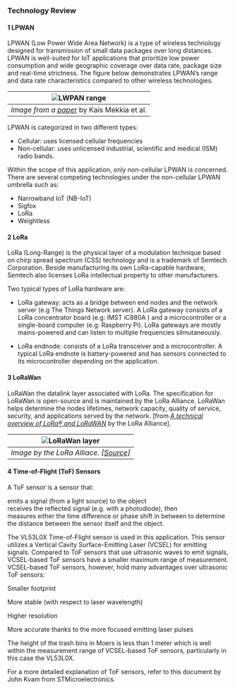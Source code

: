 ### Technology Review

#### 1 LPWAN

LPWAN (Low Power Wide Area Network) is a type of wireless technology designed for transmission of small data packages over long distances. LPWAN is well-suited for IoT applications that prioritize low power consumption and wide geographic coverage over data rate, package size and real-time strictness. The figure below demonstrates LPWAN’s range and data rate characteristics compared to other wireless technologies.

|![LWPAN range](https://github.com/emrp/emrp2018_Moers_Trashbins/blob/master/pictures/sensor_node_ttn/lpwan_range.jpg)|
|:--:| 
| *Image from a [paper](https://www.sciencedirect.com/science/article/pii/S2405959517302953)* by Kais Mekkia et al.|

LPWAN is categorized in two different types:

 - Cellular: uses licensed cellular frequencies
 - Non-cellular: uses unlicensed industrial, scientific and medical
   (ISM) radio bands.

Within the scope of this application, only non-cellular LPWAN is concerned. There are several competing technologies under the non-cellular LPWAN umbrella such as:

 - Narrowband IoT (NB-IoT)
 - Sigfox
 - LoRa
 - Weightless

#### 2 LoRa

LoRa (Long-Range) is the physical layer of a modulation technique based on chirp spread spectrum (CSS) technology and is a trademark of Semtech Corporation. Beside manufacturing its own LoRa-capable hardware, Semtech also licenses LoRa intellectual property to other manufacturers.

Two typical types of LoRa hardware are:

 - LoRa gateway: acts as a bridge between end nodes and the network
   server (e.g The Things Network server). A LoRa gateway consists of a
   LoRa concentrator board (e.g: IMST iC880A ) and a microcontroller or
   a single-board computer (e.g: Raspberry Pi). LoRa gateways are mostly
   mains-powered and can listen to multiple frequencies silmutaneously.
   
 - LoRa endnode: consists of a LoRa transceiver and a microcontroller. A
   typical LoRa endnote is battery-powered and has sensors connected to
   its microcontroller depending on the application.

#### 3 LoRaWan

LoRaWan the datalink layer associated with LoRa. The specification for LoRaWan is open-source and is maintained by the LoRa Alliance. LoRaWan helps determine the nodes lifetimes, network capacity, quality of service, security, and applications served by the network. [from *[A technical overview of LoRa® and LoRaWAN](https://lora-alliance.org/sites/default/files/2018-04/what-is-lorawan.pdf)* by the LoRa Alliance].

| ![LoRaWan layer](https://github.com/emrp/emrp2018_Moers_Trashbins/blob/master/pictures/sensor_node_ttn/lora_lora_wan_layers.jpg) |
|:--:|
|*Image by the LoRa Alliace. [[Source]](https://lora-alliance.org/sites/default/files/2018-04/what-is-lorawan.pdf)*|

#### 4 Time-of-Flight (ToF) Sensors

A ToF sensor is a sensor that:

emits a signal (from a light source) to the object  
receives the reflected signal (e.g. with a photodiode), then  
measures either the time difference or phase shift in between to determine the distance between the sensor itself and the object.

The VL53L0X Time-of-Flight sensor is used in this application. This sensor utilizes a Vertical Cavity Surface-Emitting Laser (VCSEL) for emitting signals. Compared to ToF sensors that use ultrasonic waves to emit signals, VCSEL-based ToF sensors have a smaller maximum range of measurement. VCSEL-based ToF sensors, however, hold many advantages over ultrasonic ToF sensors:

Smaller footprint

More stable (with respect to laser wavelength)

Higher resolution

More accurate thanks to the more focused emitting laser pulses

The height of the trash bins in Moers is less than 1 meter which is well within the measurement range of VCSEL-based ToF sensors, particularly in this case the VL53L0X.

For a more detailed explanation of ToF sensors, refer to this document by John Kvam from STMicroelectronics.
